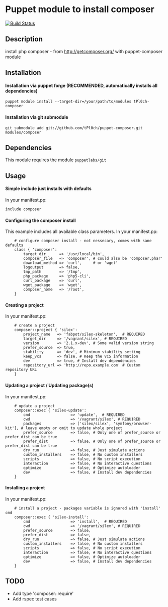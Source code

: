 # Puppet module to install composer

[![Build Status](https://travis-ci.org/tPl0ch/puppet-composer.png?branch=master)](https://travis-ci.org/tPl0ch/puppet-composer)

## Description

install php composer - from http://getcomposer.org/ with puppet-composer module

## Installation

#### Installation via puppet forge (RECOMMENDED, automatically installs all dependencies)

    puppet module install --target-dir=/your/path/to/modules tPl0ch-composer

#### Installation via git submodule

    git submodule add git://github.com/tPl0ch/puppet-composer.git modules/composer

## Dependencies

This module requires the module ```puppetlabs/git```

## Usage

#### Simple include just installs with defaults

In your manifest.pp:

    include composer

#### Configuring the composer install

This example includes all available class parameters. In your manifest.pp:

```puppet
    # configure composer install - not nessecary, comes with sane defaults
    class { 'composer':
        target_dir      => '/usr/local/bin',
        composer_file   => 'composer', # could also be 'composer.phar'
        download_method => 'curl',     # or 'wget'
        logoutput       => false,
        tmp_path        => '/tmp',
        php_package     => 'php5-cli',
        curl_package    => 'curl',
        wget_package    => 'wget',
        composer_home   => '/root',
    }
```

#### Creating a project

In your manifest.pp:

```puppet
    # create a project
    composer::project { 'silex':
        project_name   => 'fabpot/silex-skeleton',  # REQUIRED
        target_dir     => '/vagrant/silex', # REQUIRED
        version        => '2.1.x-dev', # Some valid version string
        prefer_source  => true,
        stability      => 'dev', # Minimum stability setting
        keep_vcs       => false, # Keep the VCS information
        dev            => true, # Install dev dependencies
        repository_url => 'http://repo.example.com' # Custom repository URL
    }
```

#### Updating a project / Updating package(s)

In your manifest.pp:

```puppet
    # update a project
    composer::exec { 'silex-update':
        cmd                  => 'update',  # REQUIRED
        cwd                  => '/vagrant/silex', # REQUIRED
        packages             => ['silex/silex', 'symfony/browser-kit'], # leave empty or omit to update whole project
        prefer_source        => false, # Only one of prefer_source or prefer_dist can be true
        prefer_dist          => false, # Only one of prefer_source or prefer_dist can be true
        dry_run              => false, # Just simulate actions
        custom_installers    => false, # No custom installers
        scripts              => false, # No script execution
        interaction          => false, # No interactive questions
        optimize             => false, # Optimize autoloader
        dev                  => false, # Install dev dependencies
    }
```

#### Installing a project

In your manifest.pp:

```puppet
    # install a project - packages variable is ignored with 'install' cmd
    composer::exec { 'silex-install':
        cmd                  => 'install',  # REQUIRED
        cwd                  => '/vagrant/silex', # REQUIRED
        prefer_source        => false,
        prefer_dist          => false,
        dry_run              => false, # Just simulate actions
        custom_installers    => false, # No custom installers
        scripts              => false, # No script execution
        interaction          => false, # No interactive questions
        optimize             => false, # Optimize autoloader
        dev                  => false, # Install dev dependencies
    }
```

## TODO

- Add type 'composer::require'
- Add rspec test cases
